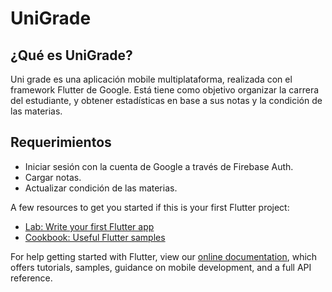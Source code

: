 # UniGrade

## ¿Qué es UniGrade?

Uni grade es una aplicación mobile multiplataforma, realizada con el framework Flutter de Google. Está tiene como objetivo organizar la carrera del estudiante, y obtener estadísticas en base a sus notas y la condición de las materias.

## Requerimientos

* Iniciar sesión con la cuenta de Google a través de Firebase Auth.
* Cargar notas.
* Actualizar condición de las materias.


A few resources to get you started if this is your first Flutter project:

- [Lab: Write your first Flutter app](https://flutter.dev/docs/get-started/codelab)
- [Cookbook: Useful Flutter samples](https://flutter.dev/docs/cookbook)

For help getting started with Flutter, view our
[online documentation](https://flutter.dev/docs), which offers tutorials,
samples, guidance on mobile development, and a full API reference.
